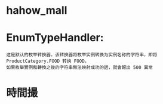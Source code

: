 # hahow_mall

# EnumTypeHandler: 
	这是默认的枚举转换器，该转换器将枚举实例转换为实例名称的字符串，即将 ProductCategory.FOOD 转换 FOOD。
	如果枚舉實例和轉換之後的字符串無法映射成功的話，就會報出 500 異常
	
# 時間撮
	